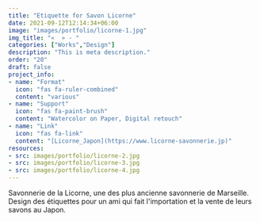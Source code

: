 ```yaml
---
title: "Etiquette for Savon Licorne"
date: 2021-09-12T12:14:34+06:00
image: "images/portfolio/licorne-1.jpg"
img_title: "«  » - "
categories: ["Works","Design"]
description: "This is meta description."
order: "20"
draft: false
project_info:
- name: "Format"
  icon: "fas fa-ruler-combined"
  content: "various"
- name: "Support"
  icon: "fas fa-paint-brush"
  content: "Watercolor on Paper, Digital retouch"
- name: "Link"
  icon: "fas fa-link"
  content: "[Licorne_Japon](https://www.licorne-savonnerie.jp)"
resources:
- src: images/portfolio/licorne-2.jpg
- src: images/portfolio/licorne-3.jpg
- src: images/portfolio/licorne-4.jpg
---
```


Savonnerie de la Licorne, une des plus ancienne savonnerie de Marseille. Design des étiquettes pour un ami qui fait l'importation et la vente de leurs savons au Japon.

